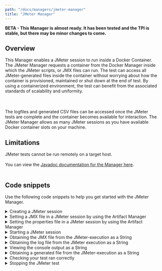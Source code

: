 ```yaml
---
path: "/docs/managers/jmeter-manager"
title: "JMeter Manager"
---
```


**BETA - This Manager is almost ready.  It has been tested and the TPI is stable, but there may be minor changes to come.**

## Overview
This Manager enables a JMeter session to run inside a Docker Container. The JMeter Manager requests a container from the Docker Manager inside which the JMeter scripts, or JMX files can run.   The test can access all JMeter-generated files inside the container without worrying about how the container is provisioned, maintained or shut down at the end of test. By using a containerized environment, the test can benefit from the associated standards of scalability and uniformity. <br><br>  <br><br>  The logfiles and generated CSV files can be accessed once the JMeter tests are complete and the container becomes available for interaction. The JMeter Manager allows as many JMeter sessions as you have available Docker container slots on your machine.

## Limitations
JMeter tests cannot be run remotely on a target host.<br><br> You can view the <a href="https://javadoc.galasa.dev/dev/galasa/jmeter/package-summary.html">Javadoc documentation for the Manager here</a>. <br><br>




## Code snippets

Use the following code snippets to help you get started with the JMeter Manager.
 
<details><summary>Creating a JMeter session</summary>

The following snippet shows the minimum code that is required to request a JMeter session in a Galasa test:

```
@JMeterSession(jmxPath="test.jmx")
public IJMeterSession session;
```

This code requests the Docker Manager to provision a container with all the JMeter binaries that are required to run a JMX test installed. You can provision your JMX file via the Artifact Manager and point it to the bundle resources, the location of which is specified in the input stream of your JMX file. The container is discarded when the test finishes. 

The following snippet enables you to add a personal properties file to the test by pointing the Artifact Manager at the JMeter properties file.

```
@JMeterSession(jmxPath="test.jmx", propPath="jmeter.properties")
public IJMeterSession session;
```


There is no limit in Galasa on the number of JMeter sessions that can be used within a single test. The only limit is the number of containers that can be started in the Galasa Ecosystem. This limit is set by the Galasa Administrator and is typically set to the maximum number of containers that can be supported by the Docker Server or Swarm.  If there are not enough slots available for an automated run, the run is put back on the queue in *waiting* state to retry. **Local test runs fail if there are not enough container slots available.**
</details>

<details><summary>Setting a JMX file in a JMeter session by using the Artifact Manager</summary>

Use the following code to provision a JMX file by using the Artifact Manager.

```
    IBundleResources bundleResources = artifactManager.getBundleResources(getClass());
    InputStream jmxStream = bundleResources.retrieveFile("/test.jmx");
    session2.setJmxFile(jmxStream);
```
</details>

<details><summary>Setting the properties file in a JMeter session by using the Artifact Manager</summary>

Just as you would provision a JMX file via the Artifact Manager, you can use the following code to provision a personalized properties file that gets used by JMeter at runtime.

```
    IBundleResources bundleResources = artifactManager.getBundleResources(getClass());
    InputStream propStream = bundleResources.retrieveFile("/jmeter.properties");
    session.applyProperties(propStream);
```
</details>

<details><summary>Starting a JMeter session</summary>

You can set a timeout for a JMeter session or use the *default timeout of 60 seconds* for a JMeter session. To use this command, you must configure the JMX file correctly by using the `session.setJmxFile(inputStream)` method. *Timeout is in milli-seconds.*

```
    session.startJmeter();
    ...
     session.startJmeter(60000);
```
</details>

<details><summary>Obtaining the JMX file from the JMeter-execution as a String</summary>

Use the following snippet to access the JMX file that was used in the JMeter session.

```
session.getJmxFile();
```
</details>

<details><summary>Obtaining the log file from the JMeter execution as a String</summary>

Use the following snippet to access the log file that is created when the JMX file that is running inside the container finishes running.

```
session.getLogFile();
```
</details>

<details><summary>Viewing the console output as a String</summary>

Use the following snippet to view any console output that is generated by the JMeter test run. Typically, there is no console output unless the JMX file itself is corrupt or written incorrectly. If a correctly written JMX file generates errors during execution, the errors are held in the log files or in the JTL file.

```
session.getConsoleOutput();
```
</details>

<details><summary>Obtaining a generated file from the JMeter-execution as a String</summary>

Use the following snippet to help you to access any file that is created after execution of a JMX file inside a container completes. In this example, the JTL file *test.jtl* is returned as a String containing the results of the test run which can be exported to a CSV file. The name of the JTL file has the same prefix as the JMX file.

```
session.getListenerFile("test.jtl")
```
</details>


<details><summary>Checking your test ran correctly</summary>

Use the following code to check that the test ran correctly. You can use the logs and JMX files for further investigation. If the JMX file has completed its function successfully, a boolean value of true is returned, otherwise a value of false is returned.

```
session.statusTest();
```
</details>

<details><summary>Stopping the JMeter test</summary>

Use the following code to stop the JMeter test that is running inside the Docker container.

```
session.stopTest();
```
</details>


